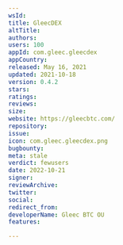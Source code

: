 ```yaml
---
wsId: 
title: GleecDEX
altTitle: 
authors: 
users: 100
appId: com.gleec.gleecdex
appCountry: 
released: May 16, 2021
updated: 2021-10-18
version: 0.4.2
stars: 
ratings: 
reviews: 
size: 
website: https://gleecbtc.com/
repository: 
issue: 
icon: com.gleec.gleecdex.png
bugbounty: 
meta: stale
verdict: fewusers
date: 2022-10-21
signer: 
reviewArchive: 
twitter: 
social: 
redirect_from: 
developerName: Gleec BTC OU
features: 

---
```


